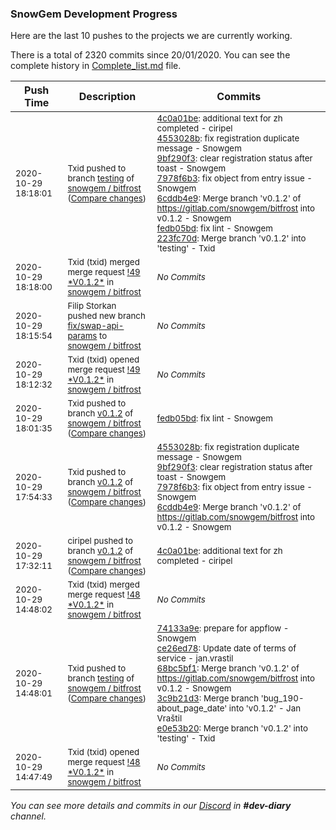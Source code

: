 
### SnowGem Development Progress

Here are the last 10 pushes to the projects we are currently working.

There is a total of 2320 commits since 20/01/2020. You can see the complete history in
 [Complete_list.md](Complete_list.md) file.

| Push Time | Description | Commits |
| --- | --- | --- |
| <sub>2020-10-29 18:18:01</sub> | <sub>Txid pushed to branch [testing](https://gitlab.com/snowgem/bitfrost/commits/testing) of [snowgem / bitfrost](https://gitlab.com/snowgem/bitfrost) ([Compare changes](https://gitlab.com/snowgem/bitfrost/compare/e0e53b2027bc46f6a2b97e0b9c0527cd37d23ee4...223fc70d67d4a1dc8849f0dc6323d7d72acc3e80))</sub> | <sub>[4c0a01be](https://gitlab.com/snowgem/bitfrost/-/commit/4c0a01be3a22639a454ed2ec1def938c9e4caf0d): additional text for zh completed - ciripel<br>[4553028b](https://gitlab.com/snowgem/bitfrost/-/commit/4553028b957651e0bb8b12fa312d9c82c176d06f): fix registration duplicate message - Snowgem<br>[9bf290f3](https://gitlab.com/snowgem/bitfrost/-/commit/9bf290f361281d82295991d7fd920f31e60c03c0): clear registration status after toast - Snowgem<br>[7978f6b3](https://gitlab.com/snowgem/bitfrost/-/commit/7978f6b3b22e1dd40a53a0c5e26ff21dd4996022): fix object from entry issue - Snowgem<br>[6cddb4e9](https://gitlab.com/snowgem/bitfrost/-/commit/6cddb4e94a513a716667a96ec8e99cd0dad04e88): Merge branch 'v0.1.2' of https://gitlab.com/snowgem/bitfrost into v0.1.2 - Snowgem<br>[fedb05bd](https://gitlab.com/snowgem/bitfrost/-/commit/fedb05bd1f7276e58b59354c8c6dada437b4cc4e): fix lint - Snowgem<br>[223fc70d](https://gitlab.com/snowgem/bitfrost/-/commit/223fc70d67d4a1dc8849f0dc6323d7d72acc3e80): Merge branch 'v0.1.2' into 'testing' - Txid</sub> |
| <sub>2020-10-29 18:18:00</sub> | <sub>Txid (txid) merged merge request [\!49 \*V0\.1\.2\*](https://gitlab.com/snowgem/bitfrost/-/merge_requests/49) in [snowgem / bitfrost](https://gitlab.com/snowgem/bitfrost)</sub> | <sub>_No Commits_</sub> |
| <sub>2020-10-29 18:15:54</sub> | <sub>Filip Storkan pushed new branch [fix/swap\-api\-params](https://gitlab.com/snowgem/bitfrost/commits/fix/swap-api-params) to [snowgem / bitfrost](https://gitlab.com/snowgem/bitfrost)</sub> | <sub>_No Commits_</sub> |
| <sub>2020-10-29 18:12:32</sub> | <sub>Txid (txid) opened merge request [\!49 \*V0\.1\.2\*](https://gitlab.com/snowgem/bitfrost/-/merge_requests/49) in [snowgem / bitfrost](https://gitlab.com/snowgem/bitfrost)</sub> | <sub>_No Commits_</sub> |
| <sub>2020-10-29 18:01:35</sub> | <sub>Txid pushed to branch [v0\.1\.2](https://gitlab.com/snowgem/bitfrost/commits/v0.1.2) of [snowgem / bitfrost](https://gitlab.com/snowgem/bitfrost) ([Compare changes](https://gitlab.com/snowgem/bitfrost/compare/6cddb4e94a513a716667a96ec8e99cd0dad04e88...fedb05bd1f7276e58b59354c8c6dada437b4cc4e))</sub> | <sub>[fedb05bd](https://gitlab.com/snowgem/bitfrost/-/commit/fedb05bd1f7276e58b59354c8c6dada437b4cc4e): fix lint - Snowgem</sub> |
| <sub>2020-10-29 17:54:33</sub> | <sub>Txid pushed to branch [v0\.1\.2](https://gitlab.com/snowgem/bitfrost/commits/v0.1.2) of [snowgem / bitfrost](https://gitlab.com/snowgem/bitfrost) ([Compare changes](https://gitlab.com/snowgem/bitfrost/compare/4c0a01be3a22639a454ed2ec1def938c9e4caf0d...6cddb4e94a513a716667a96ec8e99cd0dad04e88))</sub> | <sub>[4553028b](https://gitlab.com/snowgem/bitfrost/-/commit/4553028b957651e0bb8b12fa312d9c82c176d06f): fix registration duplicate message - Snowgem<br>[9bf290f3](https://gitlab.com/snowgem/bitfrost/-/commit/9bf290f361281d82295991d7fd920f31e60c03c0): clear registration status after toast - Snowgem<br>[7978f6b3](https://gitlab.com/snowgem/bitfrost/-/commit/7978f6b3b22e1dd40a53a0c5e26ff21dd4996022): fix object from entry issue - Snowgem<br>[6cddb4e9](https://gitlab.com/snowgem/bitfrost/-/commit/6cddb4e94a513a716667a96ec8e99cd0dad04e88): Merge branch 'v0.1.2' of https://gitlab.com/snowgem/bitfrost into v0.1.2 - Snowgem</sub> |
| <sub>2020-10-29 17:32:11</sub> | <sub>ciripel pushed to branch [v0\.1\.2](https://gitlab.com/snowgem/bitfrost/commits/v0.1.2) of [snowgem / bitfrost](https://gitlab.com/snowgem/bitfrost) ([Compare changes](https://gitlab.com/snowgem/bitfrost/compare/3c9b21d305f0aa8b4c7af37495c5d6317c2becf5...4c0a01be3a22639a454ed2ec1def938c9e4caf0d))</sub> | <sub>[4c0a01be](https://gitlab.com/snowgem/bitfrost/-/commit/4c0a01be3a22639a454ed2ec1def938c9e4caf0d): additional text for zh completed - ciripel</sub> |
| <sub>2020-10-29 14:48:02</sub> | <sub>Txid (txid) merged merge request [\!48 \*V0\.1\.2\*](https://gitlab.com/snowgem/bitfrost/-/merge_requests/48) in [snowgem / bitfrost](https://gitlab.com/snowgem/bitfrost)</sub> | <sub>_No Commits_</sub> |
| <sub>2020-10-29 14:48:01</sub> | <sub>Txid pushed to branch [testing](https://gitlab.com/snowgem/bitfrost/commits/testing) of [snowgem / bitfrost](https://gitlab.com/snowgem/bitfrost) ([Compare changes](https://gitlab.com/snowgem/bitfrost/compare/c8c0d1ba4dc22a22fe90b29bb4790c38f67c593e...e0e53b2027bc46f6a2b97e0b9c0527cd37d23ee4))</sub> | <sub>[74133a9e](https://gitlab.com/snowgem/bitfrost/-/commit/74133a9ea3835f5e241bb1df7ced916acdab627f): prepare for appflow - Snowgem<br>[ce26ed78](https://gitlab.com/snowgem/bitfrost/-/commit/ce26ed78d8726811da4834033caff7ea5386fdaf): Update date of terms of service - jan.vrastil<br>[68bc5bf1](https://gitlab.com/snowgem/bitfrost/-/commit/68bc5bf1a88c79346518075a508cde0241af1a2f): Merge branch 'v0.1.2' of https://gitlab.com/snowgem/bitfrost into v0.1.2 - Snowgem<br>[3c9b21d3](https://gitlab.com/snowgem/bitfrost/-/commit/3c9b21d305f0aa8b4c7af37495c5d6317c2becf5): Merge branch 'bug_190-about_page_date' into 'v0.1.2' - Jan Vraštil<br>[e0e53b20](https://gitlab.com/snowgem/bitfrost/-/commit/e0e53b2027bc46f6a2b97e0b9c0527cd37d23ee4): Merge branch 'v0.1.2' into 'testing' - Txid</sub> |
| <sub>2020-10-29 14:47:49</sub> | <sub>Txid (txid) opened merge request [\!48 \*V0\.1\.2\*](https://gitlab.com/snowgem/bitfrost/-/merge_requests/48) in [snowgem / bitfrost](https://gitlab.com/snowgem/bitfrost)</sub> | <sub>_No Commits_</sub> |

_You can see more details and commits in our [Discord](https://discord.gg/zumGnbg) in **#dev-diary** channel._
